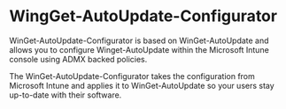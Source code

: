 # WingGet-AutoUpdate-Configurator
WinGet-AutoUpdate-Configurator is based on WinGet-AutoUpdate and allows you to configure Winget-AutoUpdate within the Microsoft Intune console using ADMX backed policies.

The WinGet-AutoUpdate-Configurator takes the configuration from Microsoft Intune and applies it to WinGet-AutoUpdate so your users stay up-to-date with their software.
